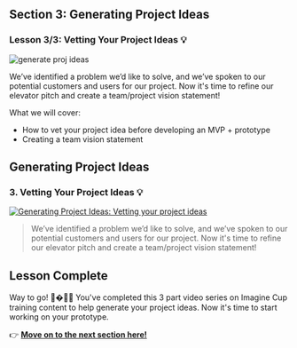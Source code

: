 
## Section 3: Generating Project Ideas
### Lesson 3/3: Vetting Your Project Ideas 💡

![generate proj ideas](https://user-images.githubusercontent.com/18564645/133836600-4e8a62f0-224e-45b2-bdd3-745b9579fdc6.png)

We’ve identified a problem we’d like to solve, and we’ve spoken to our potential customers and users for our project. Now it's time to refine our elevator pitch and create a team/project vision statement!

What we will cover: 

- How to vet your project idea before developing an MVP + prototype
- Creating a team vision statement

## Generating Project Ideas

### 3. Vetting Your Project Ideas 💡

[![Generating Project Ideas: Vetting your project ideas](https://user-images.githubusercontent.com/18564645/133905715-570720be-14e9-416b-875b-5863f7c82bbf.png)](https://youtu.be/OjrfnrDsO98 "Generating Project Ideas: Vetting your project ideas")

> We’ve identified a problem we’d like to solve, and we’ve spoken to our potential customers and users for our project. Now it's time to refine our elevator pitch and create a team/project vision statement!

## Lesson Complete

Way to go! 🥳�🎉🎊 You've completed this 3 part video series on Imagine Cup training content to help generate your project ideas. Now it's time to start working on your prototype.

👉  [**Move on to the next section here!**](../../4-Building-A-Prototype/README.md)

